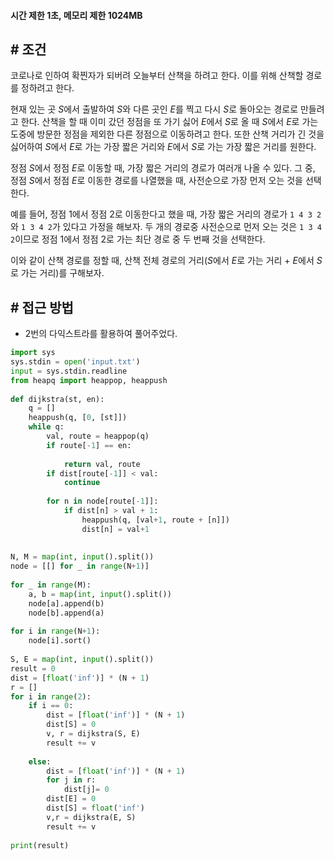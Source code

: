
#### **시간 제한 1초, 메모리 제한 1024MB**

## **# 조건**

코로나로 인하여 확찐자가 되버려 오늘부터 산책을 하려고 한다. 이를 위해 산책할 경로를 정하려고 한다.

현재 있는 곳 $S$에서 출발하여 $S$와 다른 곳인 $E$를 찍고 다시 $S$로 돌아오는 경로로 만들려고 한다. 산책을 할 때 이미 갔던 정점을 또 가기 싫어 $E$에서 $S$로 올 때 $S$에서 $E$로 가는 도중에 방문한 정점을 제외한 다른 정점으로 이동하려고 한다. 또한 산책 거리가 긴 것을 싫어하여 $S$에서 $E$로 가는 가장 짧은 거리와 $E$에서 $S$로 가는 가장 짧은 거리를 원한다.

정점 $S$에서 정점 $E$로 이동할 때, 가장 짧은 거리의 경로가 여러개 나올 수 있다. 그 중, 정점 $S$에서 정점 $E$로 이동한 경로를 나열했을 때, 사전순으로 가장 먼저 오는 것을 선택한다.

예를 들어, 정점 1에서 정점 2로 이동한다고 했을 때, 가장 짧은 거리의 경로가 `1 4 3 2`와 `1 3 4 2`가 있다고 가정을 해보자. 두 개의 경로중 사전순으로 먼저 오는 것은 `1 3 4 2`이므로 정점 1에서 정점 2로 가는 최단 경로 중 두 번째 것을 선택한다.

이와 같이 산책 경로를 정할 때, 산책 전체 경로의 거리($S$에서 $E$로 가는 거리 + $E$에서 $S$로 가는 거리)를 구해보자.


## **# 접근 방법**

- 2번의 다익스트라를 활용하여 풀어주었다.

```PYTHON
import sys  
sys.stdin = open('input.txt')  
input = sys.stdin.readline  
from heapq import heappop, heappush  
  
def dijkstra(st, en):  
    q = []  
    heappush(q, [0, [st]])  
    while q:  
        val, route = heappop(q)  
        if route[-1] == en:  
  
            return val, route  
        if dist[route[-1]] < val:  
            continue  
  
        for n in node[route[-1]]:  
            if dist[n] > val + 1:  
                heappush(q, [val+1, route + [n]])  
                dist[n] = val+1  
  
  
N, M = map(int, input().split())  
node = [[] for _ in range(N+1)]  
  
for _ in range(M):  
    a, b = map(int, input().split())  
    node[a].append(b)  
    node[b].append(a)  
  
for i in range(N+1):  
    node[i].sort()  
  
S, E = map(int, input().split())  
result = 0  
dist = [float('inf')] * (N + 1)  
r = []  
for i in range(2):  
    if i == 0:  
        dist = [float('inf')] * (N + 1)  
        dist[S] = 0  
        v, r = dijkstra(S, E)  
        result += v  
  
    else:  
        dist = [float('inf')] * (N + 1)  
        for j in r:  
            dist[j]= 0  
        dist[E] = 0  
        dist[S] = float('inf')  
        v,r = dijkstra(E, S)  
        result += v  
  
print(result)
```
